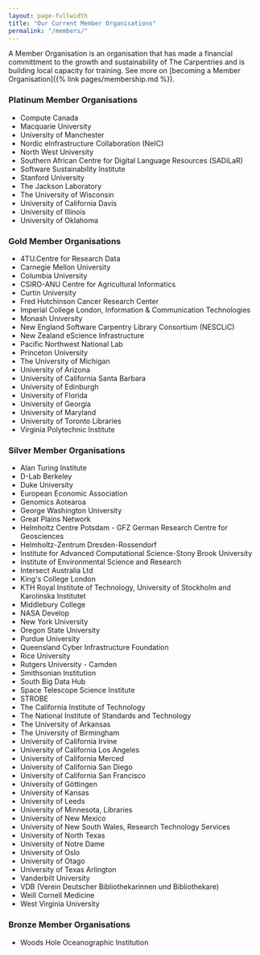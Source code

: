 ```yaml
---
layout: page-fullwidth
title: "Our Current Member Organisations"
permalink: "/members/"
---
```


A Member Organisation is an organisation that has made a financial committment to
the growth and sustainability of The Carpentries and is building local capacity for training. See more on [becoming a Member Organisation]({% link pages/membership.md %}).

### Platinum Member Organisations

- Compute Canada
- Macquarie University
- University of Manchester
- Nordic eInfrastructure Collaboration (NeIC)
- North West University
- Southern African Centre for Digital Language Resources (SADiLaR)
- Software Sustainability Institute
- Stanford University
- The Jackson Laboratory
- The University of Wisconsin
- University of California Davis
- University of Illinois
- University of Oklahoma

### Gold Member Organisations

- 4TU.Centre for Research Data 
- Carnegie Mellon University
- Columbia University
- CSIRO-ANU Centre for Agricultural Informatics
- Curtin University
- Fred Hutchinson Cancer Research Center
- Imperial College London, Information & Communication Technologies
- Monash University
- New England Software Carpentry Library Consortium (NESCLiC)
- New Zealand eScience Infrastructure
- Pacific Northwest National Lab
- Princeton University
- The University of Michigan
- University of Arizona
- University of California Santa Barbara
- University of Edinburgh
- University of Florida
- University of Georgia
- University of Maryland
- University of Toronto Libraries
- Virginia Polytechnic Institute


### Silver Member Organisations

- Alan Turing Institute
- D-Lab Berkeley
- Duke University
- European Economic Association
- Genomics Aotearoa
- George Washington University
- Great Plains Network
- Helmholtz Centre Potsdam - GFZ German Research Centre for Geosciences
- Helmholtz-Zentrum Dresden-Rossendorf
- Institute for Advanced Computational Science-Stony Brook University
- Institute of Environmental Science and Research
- Intersect Australia Ltd
- King's College London
- KTH Royal Institute of Technology, University of Stockholm and Karolinska Institutet
- Middlebury College
- NASA Develop
- New York University
- Oregon State University
- Purdue University
- Queensland Cyber Infrastructure Foundation
- Rice University
- Rutgers University - Camden
- Smithsonian Institution
- South Big Data Hub
- Space Telescope Science Institute
- STROBE
- The California Institute of Technology
- The National Institute of Standards and Technology
- The University of Arkansas
- The University of Birmingham
- University of California Irvine
- University of California Los Angeles
- University of California Merced
- University of California San Diego
- University of California San Francisco
- University of Göttingen
- University of Kansas
- University of Leeds
- University of Minnesota, Libraries
- University of New Mexico
- University of New South Wales, Research Technology Services
- University of North Texas
- University of Notre Dame
- University of Oslo
- University of Otago
- University of Texas Arlington
- Vanderbilt University
- VDB (Verein Deutscher Bibliothekarinnen und Bibliothekare)
- Weill Cornell Medicine
- West Virginia University


### Bronze Member Organisations
 
 - Woods Hole Oceanographic Institution
